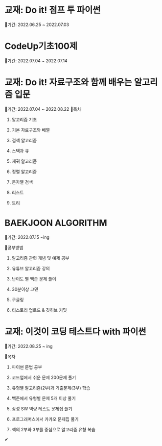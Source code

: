 # 교재: Do it! 점프 투 파이썬

📌기간: 2022.06.25 ~ 2022.07.03
    
# CodeUp기초100제

📌기간: 2022.07.04 ~ 2022.07.14
    
# 교재: Do it! 자료구조와 함께 배우는 알고리즘 입문

📌기간: 2022.07.04 ~ 2022.08.22
📝목차
1. 알고리즘 기초

2. 기본 자료구조와 배열

3. 검색 알고리즘

4. 스택과 큐

5. 재귀 알고리즘

6. 정렬 알고리즘

7. 문자열 검색

8. 리스트

9. 트리
      
# BAEKJOON ALGORITHM

📌기간: 2022.07.15 ~ing

📝공부방법

1. 알고리즘 관련 개념 및 예제 공부 

2. 유튜브 알고리즘 강의

3. 난이도 별 백준 문제 풀이

4. 30분이상 고민 

5. 구글링

6. 티스토리 업로드 & 깃허브 커밋

# 교재: 이것이 코딩 테스트다 with 파이썬 

📌기간: 2022.08.25 ~ ing

📝목차

1. 파이썬 문법 공부

2. 코드업에서 쉬운 문제 200문제 풀기

3. 유형별 알고리즘(2부)과 기출문제(3부) 학습

4. 백준에서 유형별 문제 5개 이상 풀기

5. 삼성 SW 역량 테스트 문제집 풀기

6. 프로그래머스에서 카카오 문제집 풀기

7. 책의 2부와 3부를 중심으로 알고리즘 유형 복습

✔ 
